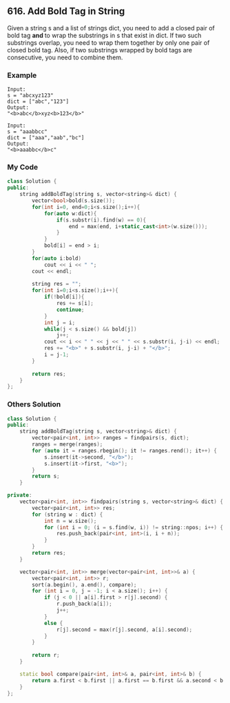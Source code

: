 ## 616. Add Bold Tag in String

Given a string s and a list of strings dict, you need to add a closed pair of bold tag <b> and </b> to wrap the substrings in s that exist in dict. If two such substrings overlap, you need to wrap them together by only one pair of closed bold tag. Also, if two substrings wrapped by bold tags are consecutive, you need to combine them.

### Example
```
Input: 
s = "abcxyz123"
dict = ["abc","123"]
Output:
"<b>abc</b>xyz<b>123</b>"

Input: 
s = "aaabbcc"
dict = ["aaa","aab","bc"]
Output:
"<b>aaabbc</b>c"
```

### My Code
```c++
class Solution {
public:
    string addBoldTag(string s, vector<string>& dict) {
        vector<bool>bold(s.size());
        for(int i=0, end=0;i<s.size();i++){
            for(auto w:dict){
                if(s.substr(i).find(w) == 0){
                    end = max(end, i+static_cast<int>(w.size()));
                }
            }
            bold[i] = end > i;
        }
        for(auto i:bold)
            cout << i << " ";
        cout << endl;
        
        string res = "";
        for(int i=0;i<s.size();i++){
            if(!bold[i]){
                res += s[i];
                continue;
            }
            int j = i;
            while(j < s.size() && bold[j])
                j++;
            cout << i << " " << j << " " << s.substr(i, j-i) << endl;
            res += "<b>" + s.substr(i, j-i) + "</b>";
            i = j-1;
        }
        
        return res;
    }
};
```

### Others Solution
```c++
class Solution {
public:
    string addBoldTag(string s, vector<string>& dict) {
        vector<pair<int, int>> ranges = findpairs(s, dict);
        ranges = merge(ranges);
        for (auto it = ranges.rbegin(); it != ranges.rend(); it++) {
            s.insert(it->second, "</b>");
            s.insert(it->first, "<b>");
        }
        return s;
    }

private:
    vector<pair<int, int>> findpairs(string s, vector<string>& dict) {
        vector<pair<int, int>> res;
        for (string w : dict) {
            int n = w.size();
            for (int i = 0; (i = s.find(w, i)) != string::npos; i++) {
                res.push_back(pair<int, int>(i, i + n));
            }
        }
        return res;
    }

    vector<pair<int, int>> merge(vector<pair<int, int>>& a) {
        vector<pair<int, int>> r;
        sort(a.begin(), a.end(), compare);
        for (int i = 0, j = -1; i < a.size(); i++) {
            if (j < 0 || a[i].first > r[j].second) {
                r.push_back(a[i]);
                j++;
            }
            else {
                r[j].second = max(r[j].second, a[i].second);
            }
        }
        
        return r;
    }

    static bool compare(pair<int, int>& a, pair<int, int>& b) {
        return a.first < b.first || a.first == b.first && a.second < b.second;
    }
};
```

